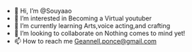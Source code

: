 - 👋 Hi, I’m @Souyaao
- 👀 I’m interested in Becoming a Virtual youtuber
- 🌱 I’m currently learning Arts,voice acting,and crafting
- 💞️ I’m looking to collaborate on Nothing comes to mind yet!
- 📫 How to reach me Geannell.ponce@gmail.com

<!---
Souyaao/Souyaao is a ✨ special ✨ repository because its `README.md` (this file) appears on your GitHub profile.
You can click the Preview link to take a look at your changes.
--->
